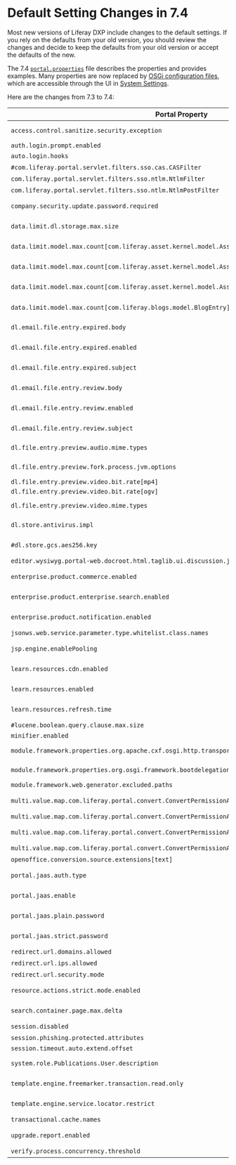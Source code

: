 # Default Setting Changes in 7.4

Most new versions of Liferay DXP include changes to the default settings. If you rely on the defaults from your old version, you should review the changes and decide to keep the defaults from your old version or accept the defaults of the new.

The 7.4 [`portal.properties`](https://github.com/liferay/liferay-portal/blob/7.4.x/portal-impl/src/portal.properties) file describes the properties and provides examples. Many properties are now replaced by [OSGi configuration files](../../../system-administration/configuring-liferay/configuration-files-and-factories/using-configuration-files.md), which are accessible through the UI in [System Settings](../../../system-administration/configuring-liferay/system-settings.md).

Here are the changes from 7.3 to 7.4:

| **Portal Property** | **7.3 Default** | **7.4 Default** |
| --- | --- | --- |
| `access.control.sanitize.security.exception` | Not applicable | `true` |
| `auth.login.prompt.enabled` | `true` | `false` |
| `auto.login.hooks` | See [setting](https://github.com/liferay/liferay-portal/blob/7.4.x/portal-impl/src/portal.properties) | See [setting](https://github.com/liferay/liferay-portal/blob/7.4.x/portal-impl/src/portal.properties) |
| `#com.liferay.portal.servlet.filters.sso.cas.CASFilter` | `true` | Removed property |
| `com.liferay.portal.servlet.filters.sso.ntlm.NtlmFilter` | `true` | Removed property |
| `com.liferay.portal.servlet.filters.sso.ntlm.NtlmPostFilter` | `true` | Removed property |
| `company.security.update.password.required` | Not applicable | `true` |
| `data.limit.dl.storage.max.size` | Not applicable | `0` |
| `data.limit.model.max.count[com.liferay.asset.kernel.model.AssetCategory]` | Not applicable | `0` |
| `data.limit.model.max.count[com.liferay.asset.kernel.model.AssetTag]` | Not applicable | `0` |
| `data.limit.model.max.count[com.liferay.asset.kernel.model.AssetVocabulary]` | Not applicable | `0` |
| `data.limit.model.max.count[com.liferay.blogs.model.BlogEntry]` renamed | From `BlogEntry` | To `BlogsEntry` (plural) |
| `dl.email.file.entry.expired.body` | Not applicable | See [setting](https://github.com/liferay/liferay-portal/blob/7.4.x/portal-impl/src/portal.properties) |
| `dl.email.file.entry.expired.enabled` | Not applicable | `true` |
| `dl.email.file.entry.expired.subject` | Not applicable | See [setting](https://github.com/liferay/liferay-portal/blob/7.4.x/portal-impl/src/portal.properties) |
| `dl.email.file.entry.review.body` | Not applicable | See [setting](https://github.com/liferay/liferay-portal/blob/7.4.x/portal-impl/src/portal.properties) |
| `dl.email.file.entry.review.enabled` | Not applicable | `true` |
| `dl.email.file.entry.review.subject` | Not applicable | See [setting](https://github.com/liferay/liferay-portal/blob/7.4.x/portal-impl/src/portal.properties) |
| `dl.file.entry.preview.audio.mime.types` | See [setting](https://github.com/liferay/liferay-portal/blob/7.4.x/portal-impl/src/portal.properties) | Added value `audio/vnd.wave` |
| `dl.file.entry.preview.fork.process.jvm.options` | Empty value | `-Xmx1024m` |
| `dl.file.entry.preview.video.bit.rate[mp4]` | `250000` | `1200000` |
| `dl.file.entry.preview.video.bit.rate[ogv]` | `250000` | `1200000` |
| `dl.file.entry.preview.video.mime.types` | See [setting](https://github.com/liferay/liferay-portal/blob/7.4.x/portal-impl/src/portal.properties) | Added value `video/theora` |
| `dl.store.antivirus.impl` | Empty value | Removed property |
| `#dl.store.gcs.aes256.key` | Not applicable | Empty value |
| `editor.wysiwyg.portal-web.docroot.html.taglib.ui.discussion.jsp` | `alloyeditor` | Removed property |
| `enterprise.product.commerce.enabled` | Not applicable | `true` |
| `enterprise.product.enterprise.search.enabled` | Not applicable | `true` |
| `enterprise.product.notification.enabled` | Not applicable | `true` |
| `jsonws.web.service.parameter.type.whitelist.class.names` | See [setting](https://github.com/liferay/liferay-portal/blob/7.4.x/portal-impl/src/portal.properties) | See [setting](https://github.com/liferay/liferay-portal/blob/7.4.x/portal-impl/src/portal.properties) |
| `jsp.engine.enablePooling` | Not applicable | `false` |
| `learn.resources.cdn.enabled` | Not applicable | `true` |
| `learn.resources.enabled` | Not applicable | `true` |
| `learn.resources.refresh.time` | Not applicable | `14400000` |
| `#lucene.boolean.query.clause.max.size` | `1024` | Removed property |
| `minifier.enabled` | `true` | `false` |
| `module.framework.properties.org.apache.cxf.osgi.http.transport.disable` | Not applicable | `true` |
| `module.framework.properties.org.osgi.framework.bootdelegation` | See [setting](https://github.com/liferay/liferay-portal/blob/7.4.x/portal-impl/src/portal.properties) | Removed value `com.sun.syndication` |
| `module.framework.web.generator.excluded.paths` | See [setting](https://github.com/liferay/liferay-portal/blob/7.4.x/portal-impl/src/portal.properties) | See [setting](https://github.com/liferay/liferay-portal/blob/7.4.x/portal-impl/src/portal.properties) |
| `multi.value.map.com.liferay.portal.convert.ConvertPermissionAlgorithm.convertResourcePermission` | Not applicable | `0` |
| `multi.value.map.com.liferay.portal.convert.ConvertPermissionAlgorithm.convertResourcePermission` | `0` | Removed property |
| `multi.value.map.com.liferay.portal.convert.ConvertPermissionAlgorithm.convertRoles` | Not applicable | `0` |
| `multi.value.map.com.liferay.portal.convert.ConvertPermissionAlgorithm.convertRoles` | `0` | Removed property |
| `openoffice.conversion.source.extensions[text]` | See [setting](https://github.com/liferay/liferay-portal/blob/7.4.x/portal-impl/src/portal.properties) | See [setting](https://github.com/liferay/liferay-portal/blob/7.4.x/portal-impl/src/portal.properties) |
| `portal.jaas.auth.type` | `userId` | Property commented out |
| `portal.jaas.enable` | `false` | Property commented out |
| `portal.jaas.plain.password` | `false` | Property commented out |
| `portal.jaas.strict.password` | `false` | Property commented out |
| `redirect.url.domains.allowed` |  | Removed property |
| `redirect.url.ips.allowed` | See [setting](https://github.com/liferay/liferay-portal/blob/7.4.x/portal-impl/src/portal.properties) | Removed property |
| `redirect.url.security.mode` | `ip` | Removed property |
| `resource.actions.strict.mode.enabled` | Not applicable | `true` |
| `search.container.page.max.delta` | Not applicable | `200` |
| `session.disabled` | `false` | Removed property |
| `session.phishing.protected.attributes` | See [setting](https://github.com/liferay/liferay-portal/blob/7.4.x/portal-impl/src/portal.properties) | See [setting](https://github.com/liferay/liferay-portal/blob/7.4.x/portal-impl/src/portal.properties) |
| `session.timeout.auto.extend.offset` | `10` | `70` |
| `system.role.Publications.User.description` | Not applicable | See [setting](https://github.com/liferay/liferay-portal/blob/7.4.x/portal-impl/src/portal.properties) | |
| `template.engine.freemarker.transaction.read.only` | Not applicable | `true` |
| `template.engine.service.locator.restrict` | Not applicable | `true` |
| `transactional.cache.names` | See [setting](https://github.com/liferay/liferay-portal/blob/7.4.x/portal-impl/src/portal.properties) | See [setting](https://github.com/liferay/liferay-portal/blob/7.4.x/portal-impl/src/portal.properties) |
| `upgrade.report.enabled` | Not applicable | `false` |
| `verify.process.concurrency.threshold` | `5` | Not applicable |
